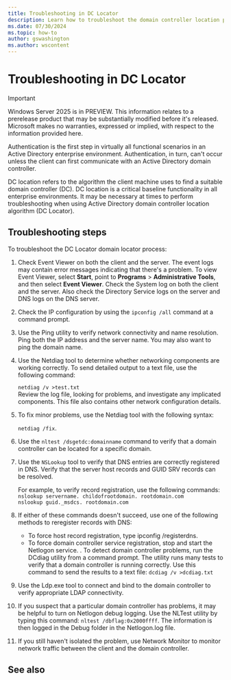 ```yaml
---
title: Troubleshooting in DC Locator
description: Learn how to troubleshoot the domain controller location process
ms.date: 07/30/2024
ms.topic: how-to
author: gswashington
ms.author: wscontent
---
```


<!-- Other article in Learn refers to the DC location algorithm as "DC Locator". I have adopted this naming convention for this article even though the original version of the article did not use it. -->

# Troubleshooting in DC Locator

> [!IMPORTANT]
> Windows Server 2025 is in PREVIEW. This information relates to a prerelease product that may be substantially modified before it's released. Microsoft makes no warranties, expressed or implied, with respect to the information provided here.

Authentication is the first step in virtually all functional scenarios in an Active Directory enterprise environment. Authentication, in turn, can't occur unless the client can first communicate with an Active Directory domain controller.

DC location refers to the algorithm the client machine uses to find a suitable domain controller (DC). DC location is a critical baseline functionality in all enterprise environments. It may be necessary at times to perform troubleshooting when using Active Directory domain controller location algorithm (DC Locator).

## Troubleshooting steps

To troubleshoot the DC Locator domain locator process:

1. Check Event Viewer on both the client and the server. The event logs may contain error messages indicating that there's a problem. To view Event Viewer, select **Start**, point to **Programs** > **Administrative Tools**, and then select **Event Viewer**. Check the System log on both the client and the server. Also check the Directory Service logs on the server and DNS logs on the DNS server.
1. Check the IP configuration by using the `ipconfig /all` command at a command prompt.
1. Use the Ping utility to verify network connectivity and name resolution. Ping both the IP address and the server name. You may also want to ping the domain name.
1. Use the Netdiag tool to determine whether networking components are working correctly. To send detailed output to a text file, use the following command:

    `netdiag /v >test.txt`  
    Review the log file, looking for problems, and investigate any implicated components. This file also contains other network configuration details.  
1. To fix minor problems, use the Netdiag tool with the following syntax:

    `netdiag /fix`.
1. Use the `nltest /dsgetdc:domainname` command to verify that a domain controller can be located for a specific domain.
1. Use the `NSLookup` tool to verify that DNS entries are correctly registered in DNS. Verify that the server host records and GUID SRV records can be resolved.

    For example, to verify record registration, use the following commands:  
        `nslookup servername. childofrootdomain. rootdomain.com`  
        `nslookup guid._msdcs. rootdomain.com`  

1. If either of these commands doesn't succeed, use one of the following methods to reregister records with DNS:
   - To force host record registration, type ipconfig /registerdns.
   - To force domain controller service registration, stop and start the Netlogon service.
. To detect domain controller problems, run the DCdiag utility from a command prompt. The utility runs many tests to verify that a domain controller is running correctly. Use this command to send the results to a text file: `dcdiag /v >dcdiag.txt`  

1. Use the Ldp.exe tool to connect and bind to the domain controller to verify appropriate LDAP connectivity.
1. If you suspect that a particular domain controller has problems, it may be helpful to turn on Netlogon debug logging. Use the NLTest utility by typing this command: `nltest /dbflag:0x2000ffff`. The information is then logged in the Debug folder in the Netlogon.log file.
1. If you still haven't isolated the problem, use Network Monitor to monitor network traffic between the client and the domain controller.

## See also